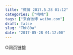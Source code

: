 ```yaml
---
title: "微博 2017.5.28 01:12"
categories: ["嘀咕"]
tags: ["来自微博 weibo.com"]
draft: false
slug: "TbH80a"
date: "2017-05-28 01:12:00"
---
```


<p>O网页链接 ​​​​</p>

